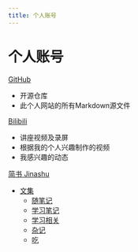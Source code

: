 ```yaml
---
title: 个人账号
---
```


# 个人账号

[GitHub](https://github.com/Yang-Xijie) 

* 开源仓库
* 此个人网站的所有Markdown源文件

[Bilibili](https://space.bilibili.com/24502827)

* 讲座视频及录屏
* 根据我的个人兴趣制作的视频
* 我感兴趣的动态

[简书 Jinashu](https://www.jianshu.com/u/76b034c9f995)

* [文集](https://www.jianshu.com/u/76b034c9f995)
    * [随笔记](https://www.jianshu.com/nb/46310605)
    * [学习笔记](https://www.jianshu.com/nb/51920861)
    * [学习相关](https://www.jianshu.com/nb/51920861)
    * [杂记](https://www.jianshu.com/nb/43089559)
    * [吃](https://www.jianshu.com/nb/51813647)
